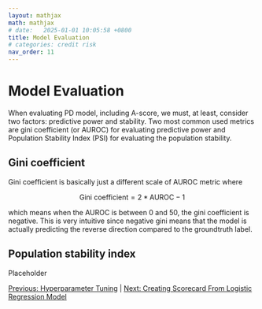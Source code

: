 ```yaml
---
layout: mathjax
math: mathjax
# date:   2025-01-01 10:05:58 +0800
title: Model Evaluation
# categories: credit risk
nav_order: 11
---
```


# Model Evaluation
When evaluating PD model, including A-score, we must, at least, consider two factors: predictive power and stability. Two most common used metrics are gini coefficient (or AUROC) for evaluating predictive  power and Population Stability Index (PSI) for evaluating the population stability. 

## Gini coefficient
Gini coefficient is basically just a different scale  of AUROC metric where

$$\text{Gini coefficient}=2*\text{AUROC}-1$$

which means when the AUROC is between 0 and 50, the gini coefficient is negative. This is very intuitive since negative gini means that the model is actually predicting the reverse direction compared to the groundtruth label.

## Population stability index
Placeholder


[Previous: Hyperparameter Tuning](./hyperparameter-tuning.md) | [Next: Creating Scorecard From Logistic Regression Model](./scorecard-creation.md)